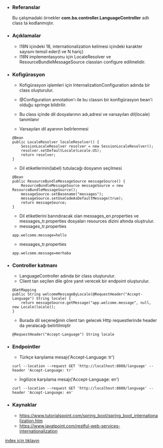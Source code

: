 * ### Referanslar
    Bu çalışmadaki örnekler **com.ba.controller.LanguageController** adlı class ta kodlanmıştır.
    
* ### Açıklamalar
    - I18N içindeki 18,   internationalization kelimesi içindeki karakter sayısını temsil eder(I ve N hariç) 
    - I18N implementasyonu için LocaleResolver ve ResourceBundleMessageSource classları configure edilmelidir.

* ### Kofigürasyon
    - Kofigürasyon işlemleri için InternalizationConfiguration adında bir class oluşturulur.
    - @Configuration annotation'ı ile bu classın bir konfigürasyon bean'i olduğu springe bildirilir.
    - Bu class içinde dil dosyalarının adı,adresi ve varsayılan dil(locale) tanımlanır
    
    - Varsayılan dil ayarının belirlenmesi 
    ```
    @Bean
    public LocaleResolver localeResolver() {
        SessionLocaleResolver resolver = new SessionLocaleResolver();
        resolver.setDefaultLocale(Locale.US);
        return resolver;
    }
    ```
    
    - Dil etiketlerinin(label) tutulacağı dosyanın seçilmesi
    ```
    @Bean
    public ResourceBundleMessageSource messageSource() {
        ResourceBundleMessageSource messageSource = new ResourceBundleMessageSource();
        messageSource.setBasename("messages");
        messageSource.setUseCodeAsDefaultMessage(true);
        return messageSource;
    }
    ```
    
    - Dil etiketlerini barındıracak olan messages_en.properties ve messages_tr.properties dosyaları resources dizini altında oluştrulur.
    - messages_tr.properties
    ```
    app.welcome.message=hello
    ```
    
    - messages_tr.properties
    ```
    app.welcome.message=merhaba
    ```

* ### Controller katmanı
    - LanguageController adında bir class oluşturulur.
    - Client tan seçilen dile göre yanıt verecek bir endpoint oluşturulur.
    ```
    @GetMapping
    public String welcomeMessageByLocale(@RequestHeader("Accept-Language") String locale) {
        return messageSource.getMessage("app.welcome.message", null, new Locale(locale));
    }
    ```
    
    - Burada dil seçeneğinin client tan gelecek Http requestlerinde header da yeralacağı belirtilmiştir
    ```
    @RequestHeader("Accept-Language") String locale
    ```

* ### Endpointler
    - Türkçe karşılama mesajı('Accept-Language: tr')
    ```
    curl --location --request GET 'http://localhost:8080/language' --header 'Accept-Language: tr'
    ```
    - İngilizce karşılama mesajı('Accept-Language: en')
    ```
    curl --location --request GET 'http://localhost:8080/language' --header 'Accept-Language: en'
    ```

* ### Kaynaklar
    - https://www.tutorialspoint.com/spring_boot/spring_boot_internationalization.htm
    - https://www.javatpoint.com/restful-web-services-internationalization
    

[index için tıklayın](../README.md)
